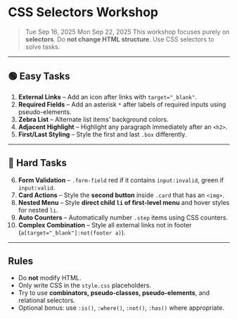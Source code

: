 # CSS Selectors Workshop

> Tue Sep 16, 2025
> Mon Sep 22, 2025
> This workshop focuses purely on **selectors**. Do **not change HTML structure**. Use CSS selectors to solve tasks.

---

## 🟢 Easy Tasks

1. **External Links** – Add an icon after links with `target="_blank"`.
2. **Required Fields** – Add an asterisk `*` after labels of required inputs using pseudo-elements.
3. **Zebra List** – Alternate list items’ background colors.
4. **Adjacent Highlight** – Highlight any paragraph immediately after an `<h2>`.
5. **First/Last Styling** – Style the first and last `.box` differently.

---

## 🔴 Hard Tasks

6. **Form Validation** – `.form-field` red if it contains `input:invalid`, green if `input:valid`.
7. **Card Actions** – Style the **second button** inside `.card` that has an `<img>`.
8. **Nested Menu** – Style **direct child `li` of first-level menu** and hover styles for nested `li`.
9. **Auto Counters** – Automatically number `.step` items using CSS counters.
10. **Complex Combination** – Style all external links not in footer (`a[target="_blank"]:not(footer a)`).

---

## Rules

- Do **not** modify HTML.
- Only write CSS in the `style.css` placeholders.
- Try to use **combinators, pseudo-classes, pseudo-elements**, and relational selectors.
- Optional bonus: use `:is()`, `:where()`, `:not()`, `:has()` where appropriate.
